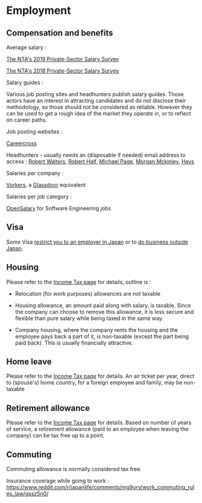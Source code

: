 # Employment

## Compensation and benefits

Average salary :

[The NTA's 2019 Private-Sector Salary Survey](
https://www.reddit.com/r/japanlife/comments/ke23nt/the_ntas_2019_privatesector_salary_survey/)

[The NTA's 2018 Private-Sector Salary Survey](https://www.reddit.com/r/japanlife/comments/ebraxi/the_ntas_2018_privatesector_salary_survey/)

Salary guides :

Various job posting sites and headhunters publish salary guides. Those actors have an interest in attracting candidates and do not disclose their methodology, so those should not be considered as reliable. However they can be used to get a rough idea of the market they operate in, or to reflect on career paths.

Job posting websites :

[Careercross](https://www.careercross.com/en/salary-survey)

Headhunters - usually needs an (disposable if needed) email address to access : [Robert Walters](https://www.robertwalters.co.jp/en/salarysurvey.html), [Robert Half](https://www.roberthalf.jp/en/research-insights/salary-guide), [Michael Page](https://www.michaelpage.co.jp/en/salary-guide), [Morgan Mckinley](https://www.morganmckinley.com/jp/japan-salary-guide-calculator), [Hays](https://www.hays.co.jp/en/salary-guide)

Salaries per company :

[Vorkers](https://www.vorkers.com/), a [Glassdoor](https://www.glassdoor.com/index.htm) equivalent

Salaries per job category :

[OpenSalary](https://opensalary.jp/en/) for Software Engineering jobs

## Visa

Some Visa [restrict you to an employer in Japan](https://www.reddit.com/r/JapanFinance/comments/n9nr2m/income_from_overseas/) or to [do business outside Japan](https://www.reddit.com/r/JapanFinance/comments/nbwbr2/permission_to_sell_apps_on_engineer_visa/).

## Housing

Please refer to the [Income Tax page](/tax/income) for details, outline is :

- Relocation (for work purposes) allowances are not taxable

- Housing allowance, an amount paid along with salary, is taxable. Since the company can choose to remove this allowance, it is less secure and flexible than pure salary while being taxed in the same way.

- Company housing, where the company rents the housing and the employee pays back a part of it, is non-taxable (except the part being paid back). This is usually financially attractive.


## Home leave

Please refer to the [Income Tax page](/tax/income) for details. An air ticket per year, direct to (spouse's) home country, for a foreign employee and family, may be non-taxable


## Retirement allowance

Please refer to the [Income Tax page](/tax/income) for details. Based on number of years of service, a retirement allowance (paid to an employee when leaving the company) can be tax free up to a point.

## Commuting

Commuting allowance is normally considered tax free.

Insurance coverage while going to work : https://www.reddit.com/r/japanlife/comments/mg9orv/work_commuting_rules_law/gssz5n0/
